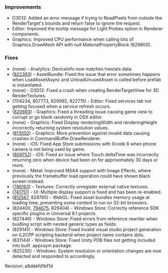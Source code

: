### Improvements

*   D3D12: Added an error message if trying to ReadPixels from outside the RenderTarget's bounds and return false to ignore the request.
*   Editor: Improved the tooltip message for Light Probes option in Renderer components.
*   Graphics: Improved CPU performance when calling lots of Graphics.DrawMesh API with null MaterialPropertyBlock (829800).

### Fixes

*   (none) - Analytics: DeviceInfo now matches hwstats data.
*   ([822393](http://issuetracker.unity3d.com/issues/sometimes-errors-when-loadassetasync-and-unloadunusedasset-is-called-before-gameobject-asset-is-instantiated)) - AssetBundle: Fixed the issue that error sometimes happens when LoadAssetAsync and UnloadUnusedAsset is called before prefab is instantiated.
*   (none) - D3D12: Fixed a crash when creating RenderTargetView for 3D RenderTextures.
*   (704234, 807773, 829992, 822715) - Editor: Fixed services tab not getting focused when a service refresh occurs.
*   ([820693](http://issuetracker.unity3d.com/issues/game-view-disappears-after-playmode)) - Graphics: Fixed a threading issue causing game view to corrupt or go blank randomly in OSX editor.
*   (none) - Graphics: Fixed Display renderingWidth and renderingHeight incorrectly returning system resolution values.
*   ([813052](http://issuetracker.unity3d.com/issues/commandbuffer-drawrender-crash-if-mesh-is-set-to-none-in-renderingcommandbuffer-~renderingcommandbuffer)) - Graphics: More prevention against invalid data causing crashes in CommandBuffer.DrawRenderer.
*   (none) - iOS: Fixed App Store submissions with Xcode 8 when phone camera is not being used by game.
*   ([809752](http://issuetracker.unity3d.com/issues/touch-dot-deltatime-returns-0-whilst-touch-dot-deltaposition-is-non-0-on-ios-devices)) - iOS: Fixed an issue where Touch.deltaTime was incorrectly returning zero when device had been on for approximately 30 days or more.
*   (none) - Metal: Improved MSAA support with Image Effects, where previously the framebuffer load operation could have shown black screen instead.
*   ([786163](http://issuetracker.unity3d.com/issues/avpro-editor-crashes-using-avpro-video-player)) - Textures: Correctly unregister external native textures.
*   ([741751](http://issuetracker.unity3d.com/issues/build-canvas-elements-are-placed-incorrectly-when-setting-non-native-resolution-in-standalone-build)) - UI: Multiple display support is fixed and has been re-enabled.
*   ([812567](http://issuetracker.unity3d.com/issues/webgl-the-browser-could-not-allocate-enough-memory-for-the-webgl-content), 829765) - WebGL: Fixed asset bundles memory usage at loading time, preventing some content to run on 32-bit browsers.
*   (824400, [794675](http://issuetracker.unity3d.com/issues/wsa-wrong-plugin-reference-in-csproj-file-when-building-for-wsa-universal-8-dot-1), 829404) - Windows Store: Correctly reference SDK specific plugins in Universal 8.1 projects.
*   (827446) - Windows Store: Fixed errors from reference rewriter when buidling script with nested generic types as fields.
*   (829141) - Windows Store: Fixed invalid visual studio project generation on IL2CPP scripting backend when project name contains dots.
*   (831144) - Windows Store: Fixed Unity PDB files not getting included into built .appxsym package.
*   (825230) - Windows: System resolution or orientation changes are now detected and responded to accordingly.

Revision: a8ddefd1bf1d